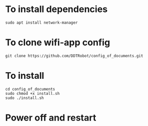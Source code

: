 # To install dependencies

```
sudo apt install network-manager
```

# To clone wifi-app config
```
git clone https://github.com/DDTRobot/config_of_documents.git
```

# To install
```
cd config_of_documents
sudo chmod +x install.sh
sudo ./install.sh
```

# Power off and restart
